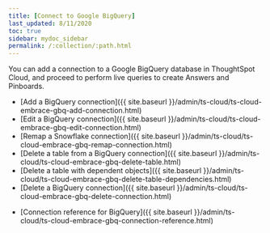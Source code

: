 ```yaml
---
title: [Connect to Google BigQuery]
last_updated: 8/11/2020
toc: true
sidebar: mydoc_sidebar
permalink: /:collection/:path.html
---
```

You can add a connection to a Google BigQuery database in ThoughtSpot Cloud, and proceed to perform live queries to create Answers and Pinboards.

- [Add a BigQuery connection]({{ site.baseurl }}/admin/ts-cloud/ts-cloud-embrace-gbq-add-connection.html)
- [Edit a BigQuery connection]({{ site.baseurl }}/admin/ts-cloud/ts-cloud-embrace-gbq-edit-connection.html)
- [Remap a Snowflake connection]({{ site.baseurl }}/admin/ts-cloud/ts-cloud-embrace-gbq-remap-connection.html)
- [Delete a table from a BigQuery connection]({{ site.baseurl }}/admin/ts-cloud/ts-cloud-embrace-gbq-delete-table.html)
- [Delete a table with dependent objects]({{ site.baseurl }}/admin/ts-cloud/ts-cloud-embrace-gbq-delete-table-dependencies.html)
- [Delete a BigQuery connection]({{ site.baseurl }}/admin/ts-cloud/ts-cloud-embrace-gbq-delete-connection.html)
<!-- ( - [Best Practices for BigQuery connections]({{ site.baseurl }}/admin/ts-cloud/ts-cloud-embrace-gbq-best-practices.html) -->
- [Connection reference for BigQuery]({{ site.baseurl }}/admin/ts-cloud/ts-cloud-embrace-gbq-connection-reference.html)
